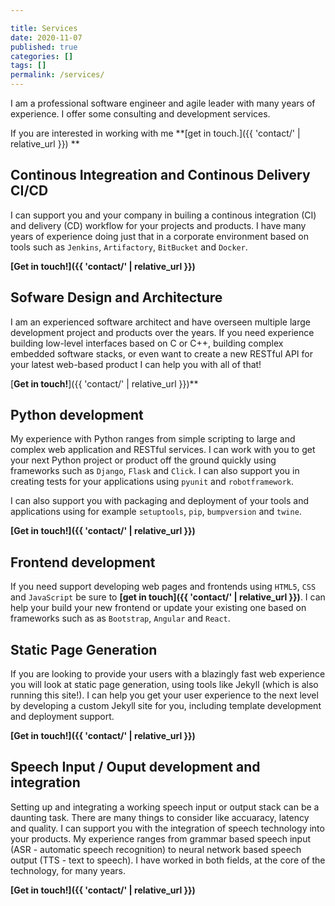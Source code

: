 ```yaml
---

title: Services
date: 2020-11-07
published: true
categories: []
tags: []
permalink: /services/
---
```

I am a professional software engineer and agile leader with many years of experience. 
I offer some consulting and development services.

If you are interested in working with me **[get in touch.]({{ 'contact/' | relative_url }}) **

Continous Integreation and Continous Delivery CI/CD
---------------------------------------------------

I can support you and your company in builing a continous integration (CI) and delivery (CD) workflow for your
projects and products. I have many years of experience doing just that in a corporate environment based on tools
such as ``Jenkins``, ``Artifactory``, ``BitBucket`` and ``Docker``.

**[Get in touch!]({{ 'contact/' | relative_url }})**


Sofware Design and Architecture
-------------------------------

I am an experienced software architect and have overseen multiple large development project and products over the years. If you need experience building low-level interfaces based on C or C++, building complex embedded software stacks, or even want to create a new RESTful API for your latest web-based product I can help you with all of that!

[**Get in touch!**]({{ 'contact/' | relative_url }})**


Python development
------------------

My experience with Python ranges from simple scripting to large and complex web application and RESTful services. 
I can work with you to get your next Python project or product off the ground quickly using frameworks such as 
``Django``, ``Flask`` and ``Click``. I can also support you in creating tests for your applications using ``pyunit`` and 
``robotframework``.

I can also support you with packaging and deployment of your tools and applications using for example ``setuptools``, 
``pip``, ``bumpversion`` and ``twine``.

**[Get in touch!]({{ 'contact/' | relative_url }})**


Frontend development
--------------------

If you need support developing web pages and frontends using ``HTML5``, ``CSS`` and ``JavaScript`` be sure to 
**[get in touch]({{ 'contact/' | relative_url }})**. I can help your build your new frontend or update your existing
one based on frameworks such as as ``Bootstrap``, ``Angular`` and ``React``.


Static Page Generation
----------------------

If you are looking to provide your users with a blazingly fast web experience you will look at static page generation, using tools like Jekyll (which is also running this site!). I can help you get your user experience to the next level by developing a custom Jekyll site for you, including template development and deployment support.

**[Get in touch!]({{ 'contact/' | relative_url }})**


Speech Input / Ouput development and integration
------------------------------------------------

Setting up and integrating a working speech input or output stack can be a daunting task. There are many things to consider like accuaracy, latency and quality. I can support you with the integration of speech technology into your products. My experience ranges from grammar based speech input (ASR - automatic speech recognition) to neural network based speech output (TTS - text to speech). I have worked in both fields, at the core of the technology, for many years. 

**[Get in touch!]({{ 'contact/' | relative_url }})**